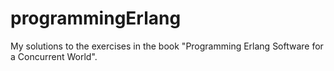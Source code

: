# programmingErlang
My solutions to the exercises in the book "Programming Erlang Software for a Concurrent World".
